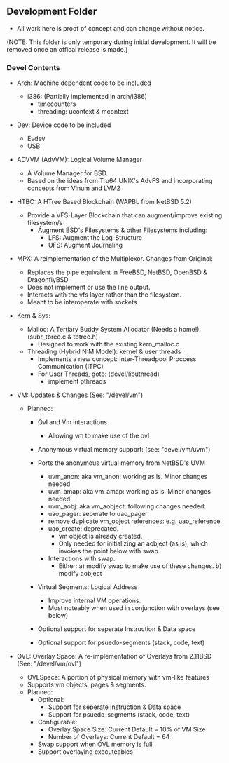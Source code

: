 ## Development Folder

- All work here is proof of concept and can change without notice.

(NOTE: This folder is only temporary during initial development. It will be removed once
an offical release is made.)

### Devel Contents

- Arch: Machine dependent code to be included
  - i386: (Partially implemented in arch/i386)
	- timecounters
	- threading: ucontext & mcontext

- Dev: Device code to be included
	- Evdev
	- USB

- ADVVM (AdvVM): Logical Volume Manager
  - A Volume Manager for BSD.
  - Based on the ideas from Tru64 UNIX's AdvFS and incorporating concepts from Vinum and LVM2

- HTBC: A HTree Based Blockchain (WAPBL from NetBSD 5.2)
  - Provide a VFS-Layer Blockchain that can augment/improve existing filesystem/s
    - Augment BSD's Filesystems & other Filesystems including:
      - LFS: Augment the Log-Structure
      - UFS: Augment Journaling

- MPX: A reimplementation of the Multiplexor.
 Changes from Original:
  - Replaces the pipe equivalent in FreeBSD, NetBSD, OpenBSD & DragonflyBSD
  - Does not implement or use the line output.
  - Interacts with the vfs layer rather than the filesystem.
  - Meant to be interoperate with sockets

- Kern & Sys:
  - Malloc: A Tertiary Buddy System Allocator (Needs a home!). (subr_tbree.c & tbtree.h)
    - Designed to work with the existing kern_malloc.c
  - Threading (Hybrid N:M Model): kernel & user threads
    - Implements a new concept: Inter-Threadpool Proccess Communication (ITPC)
    - For User Threads, goto: (devel/libuthread)
      - implement pthreads

- VM: Updates & Changes (See: "/devel/vm")
	- Planned:
  		- Ovl and Vm interactions
    		- Allowing vm to make use of the ovl
  		- Anonymous virtual memory support: (see: "devel/vm/uvm")
    	- Ports the anonymous virtual memory from NetBSD's UVM
      		- uvm_anon: aka vm_anon: working as is. Minor changes needed
      		- uvm_amap: aka vm_amap: working as is. Minor changes needed
      		- uvm_aobj: aka vm_aobject: following changes needed:
       	 	- uao_pager: seperate to uao_pager
        	- remove duplicate vm_object references: e.g. uao_reference
        	- uao_create: deprecated.
         		- vm object is already created.  
          		- Only needed for initializing an aobject (as is), which invokes the point below with swap.
        	- Interactions with swap.
          		- Either:
       				a) modify swap to make use of these changes.
       				b) modify aobject

  		- Virtual Segments: Logical Address
    		- Improve internal VM operations.
     	 	- Most noteably when used in conjunction with overlays (see below)
      	- Optional support for seperate Instruction & Data space
      	- Optional support for psuedo-segments (stack, code, text)

- OVL: Overlay Space: A re-implementation of Overlays from 2.11BSD (See: "/devel/vm/ovl")
  - OVLSpace: A portion of physical memory with vm-like features
  - Supports vm objects, pages & segments.
  - Planned:
    - Optional:
      - Support for seperate Instruction & Data space
      - Support for psuedo-segments (stack, code, text)
    - Configurable:
      - Overlay Space Size: Current Default = 10% of VM Size
      - Number of Overlays: Current Default = 64
    - Swap support when OVL memory is full
    - Support overlaying executeables
